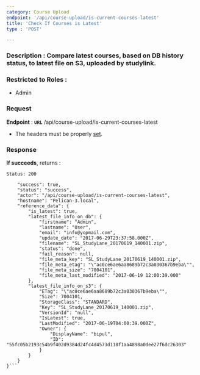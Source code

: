 ```yaml
---
category: Course Upload
endpoint: '/api/course-upload/is-current-courses-latest'
title: 'Check If Courses is Latest'
type : 'POST'

---
```

### **Description** : Compare latest courses, based on DB history status, to latest file on S3, uploaded by studylink.

### Restricted to Roles : 
* Admin

### Request

**Endpoint** : **`URL`** /api/course-upload/is-current-courses-latest

* The headers must be properly [set](#/Info-setting-headers).

### Response

**If succeeds**, returns : 

```Status: 200```


```{
    "success": true,
    "status": "success",
    "actor": "/api/course-upload/is-current-courses-latest",
    "hostname": "Pelican-3.local",
    "reference_data": {
        "is_latest": true,
        "latest_file_info_on_db": {
            "firstname": "Admin",
            "lastname": "User",
            "email": "info@yopmail.com",
            "update_date": "2017-06-29T23:37:58.000Z",
            "filename": "SL_StudyLane_20170619_140001.zip",
            "status": "done",
            "fail_reason": null,
            "file_meta_key": "SL_StudyLane_20170619_140001.zip",
            "file_meta_etag": "\"ac0ce6ae6aa8689b72c3a030367b9eba\"",
            "file_meta_size": "7004101",
            "file_meta_last_modified": "2017-06-19 12:00:39.000"
        },
        "latest_file_info_on_s3": {
            "ETag": "\"ac0ce6ae6aa8689b72c3a030367b9eba\"",
            "Size": 7004101,
            "StorageClass": "STANDARD",
            "Key": "SL_StudyLane_20170619_140001.zip",
            "VersionId": "null",
            "IsLatest": true,
            "LastModified": "2017-06-19T04:00:39.000Z",
            "Owner": {
                "DisplayName": "bipul",
                "ID": "55fc05b2193c54b9f402d9384d24fc4d4573d118f1aa4898a0dee27f6dc26303"
            }
        }
    }
}```


